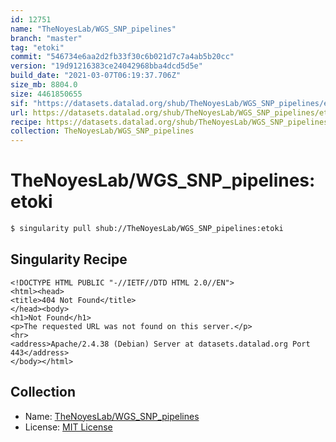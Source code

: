```yaml
---
id: 12751
name: "TheNoyesLab/WGS_SNP_pipelines"
branch: "master"
tag: "etoki"
commit: "546734e6aa2d2fb33f30c6b021d7c7a4ab5b20cc"
version: "19d91216383ce24042968bba4dcd5d5e"
build_date: "2021-03-07T06:19:37.706Z"
size_mb: 8804.0
size: 4461850655
sif: "https://datasets.datalad.org/shub/TheNoyesLab/WGS_SNP_pipelines/etoki/2021-03-07-546734e6-19d91216/19d91216383ce24042968bba4dcd5d5e.sif"
url: https://datasets.datalad.org/shub/TheNoyesLab/WGS_SNP_pipelines/etoki/2021-03-07-546734e6-19d91216/
recipe: https://datasets.datalad.org/shub/TheNoyesLab/WGS_SNP_pipelines/etoki/2021-03-07-546734e6-19d91216/Singularity
collection: TheNoyesLab/WGS_SNP_pipelines
---
```


# TheNoyesLab/WGS_SNP_pipelines:etoki

```bash
$ singularity pull shub://TheNoyesLab/WGS_SNP_pipelines:etoki
```

## Singularity Recipe

```singularity
<!DOCTYPE HTML PUBLIC "-//IETF//DTD HTML 2.0//EN">
<html><head>
<title>404 Not Found</title>
</head><body>
<h1>Not Found</h1>
<p>The requested URL was not found on this server.</p>
<hr>
<address>Apache/2.4.38 (Debian) Server at datasets.datalad.org Port 443</address>
</body></html>
```

## Collection

 - Name: [TheNoyesLab/WGS_SNP_pipelines](https://github.com/TheNoyesLab/WGS_SNP_pipelines)
 - License: [MIT License](https://api.github.com/licenses/mit)


